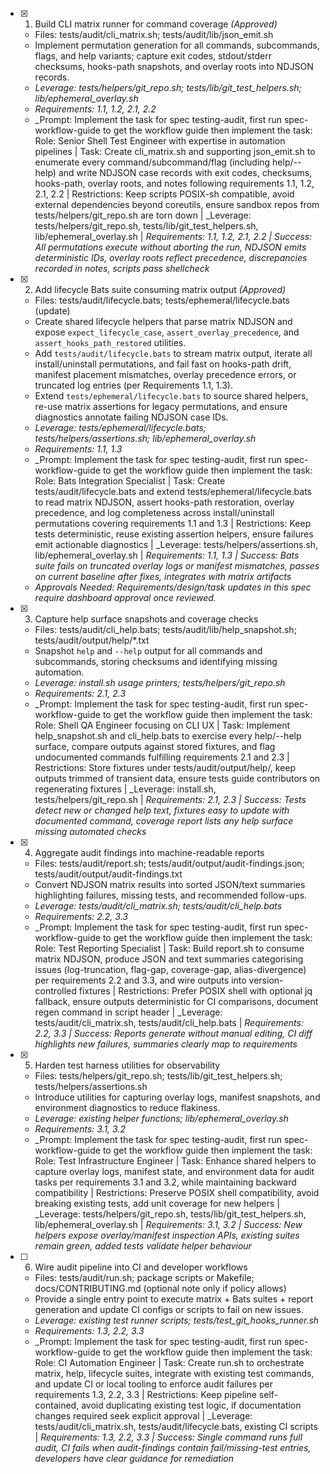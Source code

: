 - [x] 1. Build CLI matrix runner for command coverage _(Approved)_
  - Files: tests/audit/cli_matrix.sh; tests/audit/lib/json_emit.sh
  - Implement permutation generation for all commands, subcommands, flags, and help variants; capture exit codes, stdout/stderr checksums, hooks-path snapshots, and overlay roots into NDJSON records.
  - _Leverage: tests/helpers/git_repo.sh; tests/lib/git_test_helpers.sh; lib/ephemeral_overlay.sh_
  - _Requirements: 1.1, 1.2, 2.1, 2.2_
  - _Prompt: Implement the task for spec testing-audit, first run spec-workflow-guide to get the workflow guide then implement the task: Role: Senior Shell Test Engineer with expertise in automation pipelines | Task: Create cli_matrix.sh and supporting json_emit.sh to enumerate every command/subcommand/flag (including help/--help) and write NDJSON case records with exit codes, checksums, hooks-path, overlay roots, and notes following requirements 1.1, 1.2, 2.1, 2.2 | Restrictions: Keep scripts POSIX-sh compatible, avoid external dependencies beyond coreutils, ensure sandbox repos from tests/helpers/git_repo.sh are torn down | _Leverage: tests/helpers/git_repo.sh, tests/lib/git_test_helpers.sh, lib/ephemeral_overlay.sh | _Requirements: 1.1, 1.2, 2.1, 2.2 | Success: All permutations execute without aborting the run, NDJSON emits deterministic IDs, overlay roots reflect precedence, discrepancies recorded in notes, scripts pass shellcheck_

- [x] 2. Add lifecycle Bats suite consuming matrix output _(Approved)_
  - Files: tests/audit/lifecycle.bats; tests/ephemeral/lifecycle.bats (update)
  - Create shared lifecycle helpers that parse matrix NDJSON and expose `expect_lifecycle_case`, `assert_overlay_precedence`, and `assert_hooks_path_restored` utilities.
  - Add `tests/audit/lifecycle.bats` to stream matrix output, iterate all install/uninstall permutations, and fail fast on hooks-path drift, manifest placement mismatches, overlay precedence errors, or truncated log entries (per Requirements 1.1, 1.3).
  - Extend `tests/ephemeral/lifecycle.bats` to source shared helpers, re-use matrix assertions for legacy permutations, and ensure diagnostics annotate failing NDJSON case IDs.
  - _Leverage: tests/ephemeral/lifecycle.bats; tests/helpers/assertions.sh; lib/ephemeral_overlay.sh_
  - _Requirements: 1.1, 1.3_
  - _Prompt: Implement the task for spec testing-audit, first run spec-workflow-guide to get the workflow guide then implement the task: Role: Bats Integration Specialist | Task: Create tests/audit/lifecycle.bats and extend tests/ephemeral/lifecycle.bats to read matrix NDJSON, assert hooks-path restoration, overlay precedence, and log completeness across install/uninstall permutations covering requirements 1.1 and 1.3 | Restrictions: Keep tests deterministic, reuse existing assertion helpers, ensure failures emit actionable diagnostics | _Leverage: tests/helpers/assertions.sh, lib/ephemeral_overlay.sh | _Requirements: 1.1, 1.3 | Success: Bats suite fails on truncated overlay logs or manifest mismatches, passes on current baseline after fixes, integrates with matrix artifacts_
  - _Approvals Needed: Requirements/design/task updates in this spec require dashboard approval once reviewed._

- [x] 3. Capture help surface snapshots and coverage checks
  - Files: tests/audit/cli_help.bats; tests/audit/lib/help_snapshot.sh; tests/audit/output/help/*.txt
  - Snapshot `help` and `--help` output for all commands and subcommands, storing checksums and identifying missing automation.
  - _Leverage: install.sh usage printers; tests/helpers/git_repo.sh_
  - _Requirements: 2.1, 2.3_
  - _Prompt: Implement the task for spec testing-audit, first run spec-workflow-guide to get the workflow guide then implement the task: Role: Shell QA Engineer focusing on CLI UX | Task: Implement help_snapshot.sh and cli_help.bats to exercise every help/--help surface, compare outputs against stored fixtures, and flag undocumented commands fulfilling requirements 2.1 and 2.3 | Restrictions: Store fixtures under tests/audit/output/help/, keep outputs trimmed of transient data, ensure tests guide contributors on regenerating fixtures | _Leverage: install.sh, tests/helpers/git_repo.sh | _Requirements: 2.1, 2.3 | Success: Tests detect new or changed help text, fixtures easy to update with documented command, coverage report lists any help surface missing automated checks_

- [x] 4. Aggregate audit findings into machine-readable reports
  - Files: tests/audit/report.sh; tests/audit/output/audit-findings.json; tests/audit/output/audit-findings.txt
  - Convert NDJSON matrix results into sorted JSON/text summaries highlighting failures, missing tests, and recommended follow-ups.
  - _Leverage: tests/audit/cli_matrix.sh; tests/audit/cli_help.bats_
  - _Requirements: 2.2, 3.3_
  - _Prompt: Implement the task for spec testing-audit, first run spec-workflow-guide to get the workflow guide then implement the task: Role: Test Reporting Specialist | Task: Build report.sh to consume matrix NDJSON, produce JSON and text summaries categorising issues (log-truncation, flag-gap, coverage-gap, alias-divergence) per requirements 2.2 and 3.3, and wire outputs into version-controlled fixtures | Restrictions: Prefer POSIX shell with optional jq fallback, ensure outputs deterministic for CI comparisons, document regen command in script header | _Leverage: tests/audit/cli_matrix.sh, tests/audit/cli_help.bats | _Requirements: 2.2, 3.3 | Success: Reports generate without manual editing, CI diff highlights new failures, summaries clearly map to requirements_

- [x] 5. Harden test harness utilities for observability
  - Files: tests/helpers/git_repo.sh; tests/lib/git_test_helpers.sh; tests/helpers/assertions.sh
  - Introduce utilities for capturing overlay logs, manifest snapshots, and environment diagnostics to reduce flakiness.
  - _Leverage: existing helper functions; lib/ephemeral_overlay.sh_
  - _Requirements: 3.1, 3.2_
  - _Prompt: Implement the task for spec testing-audit, first run spec-workflow-guide to get the workflow guide then implement the task: Role: Test Infrastructure Engineer | Task: Enhance shared helpers to capture overlay logs, manifest state, and environment data for audit tasks per requirements 3.1 and 3.2, while maintaining backward compatibility | Restrictions: Preserve POSIX shell compatibility, avoid breaking existing tests, add unit coverage for new helpers | _Leverage: tests/helpers/git_repo.sh, tests/lib/git_test_helpers.sh, lib/ephemeral_overlay.sh | _Requirements: 3.1, 3.2 | Success: New helpers expose overlay/manifest inspection APIs, existing suites remain green, added tests validate helper behaviour_

- [ ] 6. Wire audit pipeline into CI and developer workflows
  - Files: tests/audit/run.sh; package scripts or Makefile; docs/CONTRIBUTING.md (optional note only if policy allows)
  - Provide a single entry point to execute matrix + Bats suites + report generation and update CI configs or scripts to fail on new issues.
  - _Leverage: existing test runner scripts; tests/test_git_hooks_runner.sh_
  - _Requirements: 1.3, 2.2, 3.3_
  - _Prompt: Implement the task for spec testing-audit, first run spec-workflow-guide to get the workflow guide then implement the task: Role: CI Automation Engineer | Task: Create run.sh to orchestrate matrix, help, lifecycle suites, integrate with existing test commands, and update CI or local tooling to enforce audit failures per requirements 1.3, 2.2, 3.3 | Restrictions: Keep pipeline self-contained, avoid duplicating existing test logic, if documentation changes required seek explicit approval | _Leverage: tests/audit/cli_matrix.sh, tests/audit/lifecycle.bats, existing CI scripts | _Requirements: 1.3, 2.2, 3.3 | Success: Single command runs full audit, CI fails when audit-findings contain fail/missing-test entries, developers have clear guidance for remediation_
